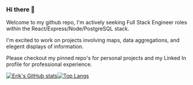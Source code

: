 ### Hi there 👋

Welcome to my github repo, I'm actively seeking Full Stack Engineer roles within the React/Express/Node/PostgreSQL stack.

I'm excited to work on projects involving maps, data aggregations, and elegent displays of information.

Please checkout my pinned repo's for personal projects and my Linked In profile for professional experience.


[![Erik's GitHub stats](https://github-readme-stats.vercel.app/api?username=erikgraciosa)](https://github.com/anuraghazra/github-readme-stats)[![Top Langs](https://github-readme-stats.vercel.app/api/top-langs/?username=erikgraciosa&layout=compact)](https://github.com/anuraghazra/github-readme-stats)


<!--
**ErikGraciosa/ErikGraciosa** is a ✨ _special_ ✨ repository because its `README.md` (this file) appears on your GitHub profile.

Here are some ideas to get you started:

- 🔭 I’m currently working on ...
- 🌱 I’m currently learning ...
- 👯 I’m looking to collaborate on ...
- 🤔 I’m looking for help with ...
- 💬 Ask me about ...
- 📫 How to reach me: ...
- 😄 Pronouns: ...
- ⚡ Fun fact: ...
-->
